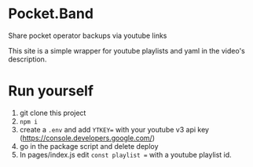# Pocket.Band
Share pocket operator backups via youtube links

This site is a simple wrapper for youtube playlists and yaml in the video's description. 

# Run yourself
1. git clone this project
2. `npm i`
3. create a `.env` and add `YTKEY=` with your youtube v3 api key (https://console.developers.google.com/)
4. go in the package script and delete deploy
5. In pages/index.js edit `const playlist =` with a youtube playlist id.

